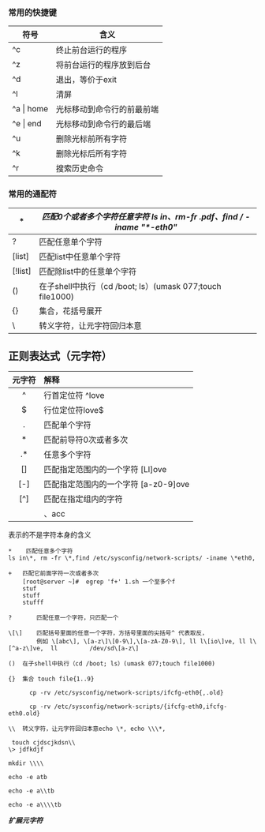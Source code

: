 ### 常用的快捷键

| 符号       | 含义                       |
| ---------- | -------------------------- |
| ^c         | 终止前台运行的程序         |
| ^z         | 将前台运行的程序放到后台   |
| ^d         | 退出，等价于exit           |
| ^l         | 清屏                       |
| ^a \| home | 光标移动到命令行的前最前端 |
| ^e \| end  | 光标移动到命令行的最后端   |
| ^u         | 删除光标前所有字符         |
| ^k         | 删除光标后所有字符         |
| ^r         | 搜索历史命令               |

### 常用的通配符

| **\***  | **匹配0个或者多个字符任意字符 ls in*、rm-fr *.pdf、find / -iname "\*-eth0"** |
| ------- | ------------------------------------------------------------ |
| ?       | 匹配任意单个字符                                             |
| [list]  | 匹配list中任意单个字符                                       |
| [!list] | 匹配除list中的任意单个字符                                   |
| ()      | 在子shell中执行（cd /boot; ls）(umask 077;touch file1000)    |
| {}      | 集合，花括号展开                                             |
| \       | 转义字符，让元字符回归本意                                   |



## 正则表达式（元字符）





| 元字符 | 解释                                 |
| :----: | :----------------------------------- |
|   ^    | 行首定位符 ^love                     |
|   $    | 行位定位符love$                      |
|   .    | 匹配单个字符                         |
|   *    | 匹配前导符0次或者多次                |
|   .*   | 任意多个字符                         |
|   []   | 匹配指定范围内的一个字符 [Ll]ove     |
|  [-]   | 匹配指定范围内的一个字符 [a-z0-9]ove |
|  [^]   | 匹配在指定组内的字符                 |
|        | 、acc                                |

表示的不是字符本身的含义

```
*	 匹配任意多个字符
ls in\*, rm -fr \*,find /etc/sysconfig/network-scripts/ -iname \*eth0,  
+	匹配它前面字符一次或者多次
    [root@server ~]#  egrep 'f+' 1.sh 一个至多个f
    stuf
    stuff
    stufff

?	 	匹配任意一个字符，只匹配一个

\[\] 	匹配括号里面的任意一个字符，方括号里面的尖括号^ 代表取反，
		例如 \[abc\], \[a-z\]\[0-9\],\[a-zA-Z0-9\], ll l\[io\]ve, ll l\[^a-z\]ve,  ll 		/dev/sd\[a-z\]

()	在子shell中执行（cd /boot; ls）(umask 077;touch file1000)

{}	集合 touch file{1..9}

      cp -rv /etc/sysconfig/network-scripts/ifcfg-eth0{,.old}

      cp -rv /etc/sysconfig/network-scripts/{ifcfg-eth0,ifcfg-eth0.old}

\\	转义字符，让元字符回归本意echo \*, echo \\\*,

 touch cjdscjkdsn\\  
\> jdfkdjf

mkdir \\\\

echo -e atb

echo -e a\\tb

echo -e a\\\\tb
```



***扩展元字符***

